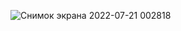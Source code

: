 ![Снимок экрана 2022-07-21 002818](https://user-images.githubusercontent.com/90284279/180085838-709433e1-c2fb-4e93-9986-1de03301b5d9.png)
